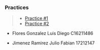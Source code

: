 ### Practices

> - [Practice #1](https://github.com/Diego-FloresG/Data-Mining/tree/Unit_3/Unit_3/Practices/Practice1)
> - [Practice #2](https://github.com/Diego-FloresG/Data-Mining/tree/Unit_3/Unit_3/Practices/Practice2)

- Flores Gonzalez Luis Diego C16211486

- Jimenez Ramirez Julio Fabian 17212147
